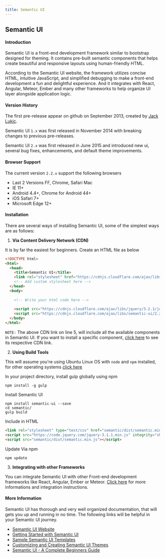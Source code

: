 ```yaml
---
title: Semantic UI
---
```

## Semantic UI

#### Introduction

Semantic UI is a front-end development framework similar to bootstrap designed for theming. It contains pre-built semantic components that helps create beautiful and responsive layouts using human-friendly HTML.

According to the Semantic UI website, the framework utilizes concise HTML, intuitive JavaScript, and simplified debugging to make a front-end development a fun and delightful experience. And it integrates with React, Angular, Meteor, Ember and many other frameworks to help organize UI layer alongside application logic.


#### Version History

The first pre-release appear on github on September 2013, created by [Jack Lukic](https://github.com/jlukic). 

Semantic UI `1.x` was first released in November 2014 with breaking changes to previous pre-releases.

Semantic UI `2.x` was first released in June 2015 and introduced new ui, several bug fixes, enhancements,  and default theme improvements.


#### Browser Support
The current version `2.2.x` support the following browsers
* Last 2 Versions FF, Chrome, Safari Mac
* IE 11+
* Android 4.4+, Chrome for Android 44+
* iOS Safari 7+
* Microsoft Edge 12+


#### Installation

There are several ways of installing Semantic UI, some of the simplest ways are as follows:

1. **Via Content Delivery Network (CDN)**

It is by far the easiest for beginners. Create an HTML file as below

```html
<!DOCTYPE html>
<html>
  <head>
    <title>Semantic UI</title>
    <link rel="stylesheet" href="https://cdnjs.cloudflare.com/ajax/libs/semantic-ui/2.2.13/semantic.min.css">
    <!-- Add custom stylesheet here -->
  </head>
  <body>
  
    <!-- Write your html code here -->
    
    <script src="https://cdnjs.cloudflare.com/ajax/libs/jquery/3.2.1/jquery.min.js"></script>
    <script src="https://cdnjs.cloudflare.com/ajax/libs/semantic-ui/2.2.13/semantic.min.js"></script>
  </body>
</html>
```

`NOTE:` The above CDN link on line 5, will include all the available components in Semantic UI. If you want to install a specific component, [click here](https://cdnjs.com/libraries/semantic-ui) to see its respective CDN link.

2. **Using Build Tools**

This will assume you're using Ubuntu Linux OS with `node` and `npm` installed, for other operating systems [click here](https://semantic-ui.com/introduction/getting-started.html)

In your project directory, install gulp globally using npm 

```
npm install -g gulp
```

Install Semantic UI

```
npm install semantic-ui --save
cd semantic/
gulp build
```
Include in HTML

```html
<link rel="stylesheet" type="text/css" href="semantic/dist/semantic.min.css">
<script src="https://code.jquery.com/jquery-3.1.1.min.js" integrity="sha256-hVVnYaiADRTO2PzUGmuLJr8BLUSjGIZsDYGmIJLv2b8=" crossorigin="anonymous"></script>
<script src="semantic/dist/semantic.min.js"></script>
```
Update Via npm

```
npm update
```

3. **Integrating with other Frameworks**

You can integrate Semantic UI with other Front-end development frameworks like React, Angular, Ember or Meteor. [Click here](https://semantic-ui.com/introduction/integrations.html) for more informations and integration instructions.


#### More Information

Semantic UI has thorough and very well organized documentation, that will gets you up and running in no time. The following links will be helpful in your Semantic UI journey.

* [Semantic UI Website](https://semantic-ui.com/)
* [Getting Started with Semantic UI](https://semantic-ui.com/introduction/getting-started.html)
* [Sample Semantic UI Templates](https://semantic-ui.com/usage/layout.html#pages)
* [Customizing and Creating Semantic UI Themes](http://learnsemantic.com/)
* [Semantic UI - A Complete Beginners Guide](https://www.udemy.com/semantic-ui-for-beginners/)
